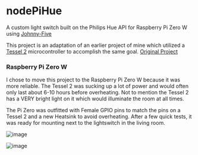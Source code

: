 # nodePiHue
A custom light switch built on the Philips Hue API for Raspberry Pi Zero W using [Johnny-Five](http://johnny-five.io/)

This project is an adaptation of an earlier project of mine which utilized a [Tessel 2](https://tessel.io/) microcontroller to accomplish the same goal. [Original Project](https://github.com/Bijesse/tesselHueSwitch)

### Raspberry Pi Zero W
I chose to move this project to the Raspberry Pi Zero W because it was more reliable. The Tessel 2 was sucking up a lot of power and would often only last about 6-10 hours before overheating. Not to mention the Tessel 2 has a VERY bright light on it which would illuminate the room at all times.

The Pi Zero was outfitted with Female GPIO pins to match the pins on a Tessel 2 and a new Heatsink to avoid overheating. After a few quick tests, it was ready for mounting next to the lightswitch in the living room. 

![image](https://i.imgur.com/TlsNESm.jpg)

![image](https://i.imgur.com/mwYpP9H.jpg)
